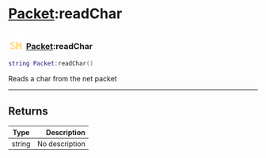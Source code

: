 # [Packet](../packet/README.md):readChar

### <img src="../../.gitbook/assets/shared.png" width="32" height="32" /> [Packet](../packet/README.md):readChar

```lua
string Packet:readChar()
```

Reads a char from the net packet<br>

-----------------
## Returns

| Type   | Description |
| ------ | ----------: |
| string | No description |
